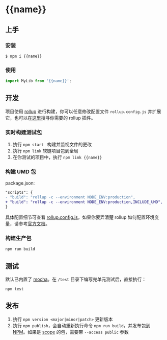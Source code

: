 # {{name}}

## 上手

### 安装

```shell
$ npm i {{name}}
```

### 使用

```js
import MyLib from '{{name}}';
```

## 开发

项目使用 [rollup](https://www.rollupjs.org/guide/en/) 进行构建，你可以任意修改配置文件 `rollup.config.js` 并扩展它，也可以在[这里](https://github.com/rollup/awesome)搜寻你需要的 rollup 插件。

### 实时构建测试包

1. 执行 `npm start ` 构建并监视文件的更改
2. 执行 `npm link` 软链项目包到全局
3. 在你测试的项目中，执行 `npm link {{name}}`

### 构建 UMD 包

package.json:

```diff
"scripts": {
- "build": "rollup -c --environment NODE_ENV:production",
+ "build": "rollup -c --environment NODE_ENV:production,INCLUDE_UMD",
}
```

具体配置细节可查看 [rollup.config.js](./rollup.config.js)，如果你要弄清楚 rollup 如何配置环境变量，请参考[官方文档](https://www.rollupjs.org/guide/en/#command-line-flags)。

### 构建生产包

```
npm run build
```

## 测试

默认已内置了 [mocha](https://mochajs.org/)。在 `/test` 目录下编写完单元测试后，直接执行：

```
npm test
```

## 发布

1. 执行 `npm version <major|minor|patch>` 更新版本
2. 执行 `npm publish`，会自动重新执行命令 `npm run build`，并发布包到 [NPM](https://www.npmjs.com/)。如果是 [scope](https://docs.npmjs.com/cli/publish.html) 的包，需要带 `--access public` 参数

